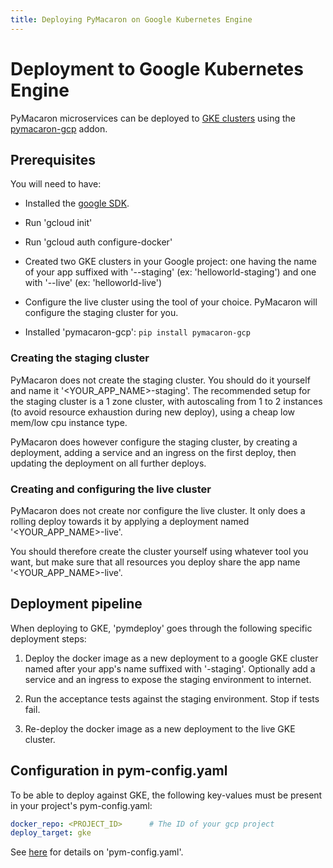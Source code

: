 ```yaml
---
title: Deploying PyMacaron on Google Kubernetes Engine
---
```


Deployment to Google Kubernetes Engine
======================================

PyMacaron microservices can be deployed to [GKE
clusters](https://cloud.google.com/kubernetes-engine/) using the
[pymacaron-gcp](https://github.com/pymacaron/pymacaron-gcp) addon.

## Prerequisites

You will need to have:

* Installed the [google SDK](https://cloud.google.com/sdk/docs/).

* Run 'gcloud init'

* Run 'gcloud auth configure-docker'

* Created two GKE clusters in your Google project: one having the name of your
  app suffixed with '--staging' (ex: 'helloworld-staging') and one with
  '--live' (ex: 'helloworld-live')

* Configure the live cluster using the tool of your choice. PyMacaron will
  configure the staging cluster for you.

* Installed 'pymacaron-gcp': ```pip install pymacaron-gcp```


### Creating the staging cluster

PyMacaron does not create the staging cluster. You should do it yourself and
name it '<YOUR_APP_NAME>-staging'. The recommended setup for the staging
cluster is a 1 zone cluster, with autoscaling from 1 to 2 instances (to avoid
resource exhaustion during new deploy), using a cheap low mem/low cpu instance
type.

PyMacaron does however configure the staging cluster, by creating a deployment,
adding a service and an ingress on the first deploy, then updating the
deployment on all further deploys.


### Creating and configuring the live cluster

PyMacaron does not create nor configure the live cluster. It only does a
rolling deploy towards it by applying a deployment named
'<YOUR_APP_NAME>-live'.

You should therefore create the cluster yourself using whatever tool you want,
but make sure that all resources you deploy share the app name
'<YOUR_APP_NAME>-live'.


## Deployment pipeline

When deploying to GKE, 'pymdeploy' goes through the following specific
deployment steps:

1. Deploy the docker image as a new deployment to a google GKE cluster named
  after your app's name suffixed with '-staging'. Optionally add a service and
  an ingress to expose the staging environment to internet.

1. Run the acceptance tests against the staging environment. Stop if tests fail.

1. Re-deploy the docker image as a new deployment to the live GKE cluster.


## Configuration in pym-config.yaml

To be able to deploy against GKE, the following key-values must be present in
your project's pym-config.yaml:

```yaml
docker_repo: <PROJECT_ID>      # The ID of your gcp project
deploy_target: gke
```

See [here](http://pymacaron.com/config.html) for details on 'pym-config.yaml'.
